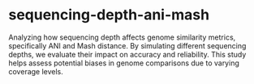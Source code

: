 # sequencing-depth-ani-mash
Analyzing how sequencing depth affects genome similarity metrics, specifically ANI and Mash distance. By simulating different sequencing depths, we evaluate their impact on accuracy and reliability. This study helps assess potential biases in genome comparisons due to varying coverage levels.
